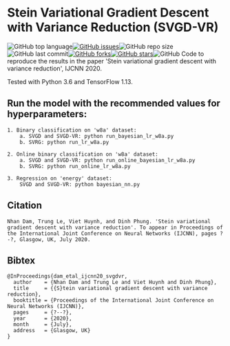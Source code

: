 # Stein Variational Gradient Descent with Variance Reduction (SVGD-VR)
<img alt="GitHub top language" src="https://img.shields.io/github/languages/top/nhandam/svgd-variance-reduction"><a href="https://github.com/nhandam/svgd-variance-reduction/issues"><img alt="GitHub issues" src="https://img.shields.io/github/issues/nhandam/svgd-variance-reduction"></a><img alt="GitHub repo size" src="https://img.shields.io/github/repo-size/nhandam/svgd-variance-reduction"><img alt="GitHub last commit" src="https://img.shields.io/github/last-commit/nhandam/svgd-variance-reduction"><a href="https://github.com/nhandam/svgd-variance-reduction/network"><img alt="GitHub forks" src="https://img.shields.io/github/forks/nhandam/svgd-variance-reduction"></a><a href="https://github.com/nhandam/svgd-variance-reduction/stargazers"><img alt="GitHub stars" src="https://img.shields.io/github/stars/nhandam/svgd-variance-reduction"></a><img alt="GitHub" src="https://img.shields.io/github/license/nhandam/svgd-variance-reduction">
Code to reproduce the results in the paper 'Stein variational gradient descent with variance reduction', IJCNN 2020.

Tested with Python 3.6 and TensorFlow 1.13.

Run the model with the recommended values for hyperparameters:
-------------------------------------
    1. Binary classification on 'w8a' dataset:
        a. SVGD and SVGD-VR: python run_bayesian_lr_w8a.py
        b. SVRG: python run_lr_w8a.py

    2. Online binary classification on 'w8a' dataset:
        a. SVGD and SVGD-VR: python run_online_bayesian_lr_w8a.py
        b. SVRG: python run_online_lr_w8a.py

    3. Regression on 'energy' dataset:
        SVGD and SVGD-VR: python bayesian_nn.py

Citation
--------
    Nhan Dam, Trung Le, Viet Huynh, and Dinh Phung. 'Stein variational gradient descent with variance reduction'. To appear in Proceedings of the International Joint Conference on Neural Networks (IJCNN), pages ?-?, Glasgow, UK, July 2020.

Bibtex
------
```
@InProceedings{dam_etal_ijcnn20_svgdvr,
  author    = {Nhan Dam and Trung Le and Viet Huynh and Dinh Phung},
  title     = {{S}tein variational gradient descent with variance reduction},
  booktitle = {Proceedings of the International Joint Conference on Neural Networks (IJCNN)},           
  pages     = {?--?},
  year      = {2020},
  month     = {July},
  address   = {Glasgow, UK}
}
 ```
